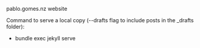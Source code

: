 pablo.gomes.nz website

Command to serve a local copy (--drafts flag to include posts in the _drafts folder):
- bundle exec jekyll serve
